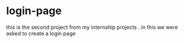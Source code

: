 # login-page
this is the second project from my internship projects . in this we were asked to create a login page
